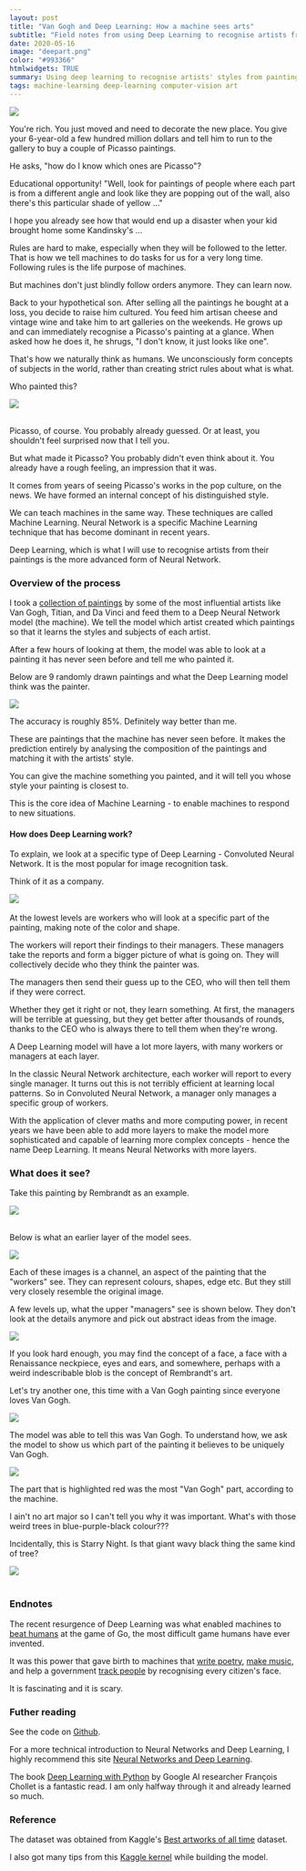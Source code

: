 ```yaml
---
layout: post
title: "Van Gogh and Deep Learning: How a machine sees arts"
subtitle: "Field notes from using Deep Learning to recognise artists from paintings"
date: 2020-05-16
image: "deepart.png"
color: "#993366"
htmlwidgets: TRUE
summary: Using deep learning to recognise artists' styles from paintings. A peek into how machine learning perceives creative works.
tags: machine-learning deep-learning computer-vision art
---
```

![](/assets/images/deeplearning/low_layer.png)


You're rich. You just moved and need to decorate the new place. You give your 6-year-old a few hundred million dollars and tell him to run to the gallery to buy a couple of Picasso paintings. 

He asks, "how do I know which ones are Picasso"? 

Educational opportunity! "Well, look for paintings of people where each part is from a different angle and look like they are popping out of the wall, also there's this particular shade of yellow ..."

I hope you already see how that would end up a disaster when your kid brought home some Kandinsky's ...

Rules are hard to make, especially when they will be followed to the letter. That is how we tell machines to do tasks for us for a very long time. Following rules is the life purpose of machines.

But machines don't just blindly follow orders anymore. They can learn now.

Back to your hypothetical son. After selling all the paintings he bought at a loss, you decide to raise him cultured. You feed him artisan cheese and vintage wine and take him to art galleries on the weekends. He grows up and can immediately recognise a Picasso's painting at a glance. When asked how he does it, he shrugs, "I don't know, it just looks like one".

That's how we naturally think as humans. We unconsciously form concepts of subjects in the world, rather than creating strict rules about what is what. 

Who painted this?
<div class="post-image-container">
     <img src="/assets/images/deeplearning/example.jpg"> 
</div>
<br/>

Picasso, of course. You probably already guessed. Or at least, you shouldn't feel surprised now that I tell you.

But what made it Picasso? You probably didn't even think about it. You already have a rough feeling, an impression that it was. 

It comes from years of seeing Picasso's works in the pop culture, on the news. We have formed an internal concept of his distinguished style.

We can teach machines in the same way. These techniques are called Machine Learning. Neural Network is a specific Machine Learning technique that has become dominant in recent years. 

Deep Learning, which is what I will use to recognise artists from their paintings is the more advanced form of Neural Network.


### Overview of the process

I took a [collection of paintings](https://www.kaggle.com/ikarus777/best-artworks-of-all-time) by some of the most influential artists like Van Gogh, Titian, and Da Vinci and feed them to a Deep Neural Network model (the machine). We tell the model which artist created which paintings so that it learns the styles and subjects of each artist.

After a few hours of looking at them, the model was able to look at a painting it has never seen before and tell me who painted it.

Below are 9 randomly drawn paintings and what the Deep Learning model think was the painter.


![](/assets/images/deeplearning/test2.png) 

The accuracy is roughly 85%. Definitely way better than me.

These are paintings that the machine has never seen before. It makes the prediction entirely by analysing the composition of the paintings and matching it with the artists' style.

You can give the machine something you painted, and it will tell you whose style your painting is closest to.

This is the core idea of Machine Learning - to enable machines to respond to new situations.

#### How does Deep Learning work?
To explain, we look at a specific type of Deep Learning - Convoluted Neural Network. It is the most popular for image recognition task.

Think of it as a company.

![](/assets/images/deeplearning/company.png) <br/> <br/>
At the lowest levels are workers who will look at a specific part of the painting, making note of the color and shape. 

The workers will report their findings to their managers. These managers take the reports and form a bigger picture of what is going on. They will collectively decide who they think the painter was.

The managers then send their guess up to the CEO, who will then tell them if they were correct.

Whether they get it right or not, they learn something. At first, the managers will be terrible at guessing, but they get better after thousands of rounds, thanks to the CEO who is always there to tell them when they're wrong.

A Deep Learning model will have a lot more layers, with many workers or managers at each layer.

In the classic Neural Network architecture, each worker will report to every single manager. It turns out this is not terribly efficient at learning local patterns. So in Convoluted Neural Network, a manager only manages a specific group of workers.

With the application of clever maths and more computing power, in recent years we have been able to add more layers to make the model more sophisticated and capable of learning more complex concepts - hence the name Deep Learning. It means Neural Networks with more layers.

### What does it see?

Take this painting by Rembrandt as an example.

<div class="post-image-container">
     <img src="/assets/images/deeplearning/rembrandt.jpg"> 
</div>
<br/>

Below is what an earlier layer of the model sees.

![](/assets/images/deeplearning/low_layer.png)

Each of these images is a channel, an aspect of the painting that the "workers" see. They can represent colours, shapes, edge etc. But they still very closely resemble the original image.

A few levels up, what the upper "managers" see is shown below. They don't look at the details anymore and pick out abstract ideas from the image.

![](/assets/images/deeplearning/high_layer.png)


If you look hard enough, you may find the concept of a face, a face with a Renaissance neckpiece, eyes and ears, and somewhere, perhaps with a weird indescribable blob is the concept of Rembrandt's art. 

Let's try another one, this time with a Van Gogh painting since everyone loves Van Gogh.

![](/assets/images/deeplearning/van_gogh_org.jpg)

The model was able to tell this was Van Gogh. To understand how, we ask the model to show us which part of the painting it believes to be uniquely Van Gogh.

![](/assets/images/deeplearning/van_gogh_heat.jpg)

The part that is highlighted red was the most "Van Gogh" part, according to the machine.

I ain't no art major so I can't tell you why it was important. What's with those weird trees in blue-purple-black colour???

Incidentally, this is Starry Night. Is that giant wavy black thing the same kind of tree?

<div class="post-image-container">
     <img src="/assets/images/deeplearning/starry_night.jpg"> 
</div>
<br/>

### Endnotes
The recent resurgence of Deep Learning was what enabled machines to [beat humans](https://deepmind.com/research/case-studies/alphago-the-story-so-far) at the game of Go, the most difficult game humans have ever invented. 

It was this power that gave birth to machines that [write poetry](https://www.theguardian.com/technology/2016/may/17/googles-ai-write-poetry-stark-dramatic-vogons), [make music](https://futurism.com/a-new-ai-can-write-music-as-well-as-a-human-composer), and help a government [track people](https://time.com/5735411/china-surveillance-privacy-issues/) by recognising every citizen's face.

It is fascinating and it is scary.

### Futher reading
See the code on [Github](https://github.com/tri47/deep_learning_for_paintings).

For a more technical introduction to Neural Networks and Deep Learning, I highly recommend this site [Neural Networks and Deep Learning](http://neuralnetworksanddeeplearning.com/).

The book [Deep Learning with Python](https://www.manning.com/books/deep-learning-with-python) by Google AI researcher François Chollet is a fantastic read. I am only halfway through it and already learned so much.



### Reference
The dataset was obtained from Kaggle's [Best artworks of all time](https://www.kaggle.com/ikarus777/best-artworks-of-all-time) dataset.

I also got many tips from this [Kaggle kernel](https://www.kaggle.com/supratimhaldar/deepartist-identify-artist-from-art) while building the model.